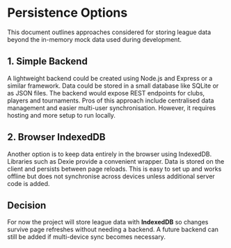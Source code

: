 # Persistence Options

This document outlines approaches considered for storing league data beyond the in-memory mock data used during development.

## 1. Simple Backend

A lightweight backend could be created using Node.js and Express or a similar framework. Data could be stored in a small database like SQLite or as JSON files. The backend would expose REST endpoints for clubs, players and tournaments. Pros of this approach include centralised data management and easier multi-user synchronisation. However, it requires hosting and more setup to run locally.

## 2. Browser IndexedDB

Another option is to keep data entirely in the browser using IndexedDB. Libraries such as Dexie provide a convenient wrapper. Data is stored on the client and persists between page reloads. This is easy to set up and works offline but does not synchronise across devices unless additional server code is added.

## Decision

For now the project will store league data with **IndexedDB** so changes survive page refreshes without needing a backend. A future backend can still be added if multi-device sync becomes necessary.
